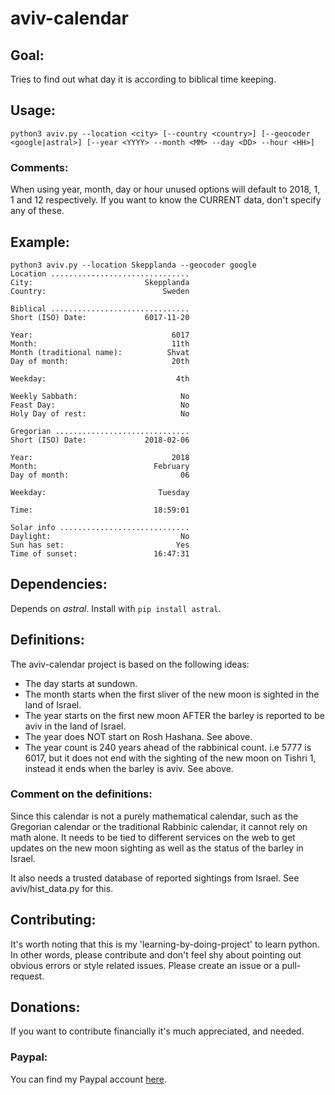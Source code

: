 # aviv-calendar
## Goal: 
Tries to find out what day it is according to biblical time keeping.
## Usage:
`python3 aviv.py --location <city> [--country <country>] [--geocoder <google|astral>] [--year <YYYY> --month <MM> --day <DD> --hour <HH>]`
### Comments:
When using year, month, day or hour unused options will default to 2018, 1, 1 and 12 respectively. If you want to know the CURRENT data, don't specify any of these.
## Example:
```
python3 aviv.py --location Skepplanda --geocoder google
Location ...............................
City:                         Skepplanda
Country:                          Sweden

Biblical ...............................
Short (ISO) Date:             6017-11-20

Year:                               6017
Month:                              11th
Month (traditional name):          Shvat
Day of month:                       20th

Weekday:                             4th

Weekly Sabbath:                       No
Feast Day:                            No
Holy Day of rest:                     No

Gregorian ..............................
Short (ISO) Date:             2018-02-06

Year:                               2018
Month:                          February
Day of month:                         06

Weekday:                         Tuesday

Time:                           18:59:01

Solar info .............................
Daylight:                             No
Sun has set:                         Yes
Time of sunset:                 16:47:31
```
<!-- ### Screenshot: -->
<!-- ![aviv-calendar screenshot](https://www.avivcalendar.com/img/screenshot_2.png) -->
## Dependencies:
Depends on *astral*. Install with `pip install astral`.
## Definitions:
The aviv-calendar project is based on the following ideas:
* The day starts at sundown.
* The month starts when the first sliver of the new moon is sighted in the land of Israel.
* The year starts on the first new moon AFTER the barley is reported to be aviv in the land of Israel.
* The year does NOT start on Rosh Hashana. See above.
* The year count is 240 years ahead of the rabbinical count. i.e 5777 is 6017, but it does not end with the sighting of the new moon on Tishri 1, instead it ends when the barley is aviv. See above.
### Comment on the definitions:
Since this calendar is not a purely mathematical calendar, such as the Gregorian calendar or the traditional Rabbinic calendar, it cannot rely on math alone. It needs to be tied to different services on the web to get updates on the new moon sighting as well as the status of the barley in Israel.

It also needs a trusted database of reported sightings from Israel. See aviv/hist_data.py for this.
## Contributing:
It's worth noting that this is my 'learning-by-doing-project' to learn python. In other words, please contribute and don't feel shy about pointing out obvious errors or style related issues. Please create an issue or a pull-request.
## Donations:
If you want to contribute financially it's much appreciated, and needed.
### Paypal:
You can find my Paypal account [here](https://www.paypal.me/johanthoren).
